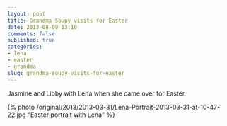 ```yaml
---
layout: post
title: Grandma Soupy visits for Easter
date: 2013-08-09 13:10
comments: false
published: true
categories:
- lena
- easter
- grandma
slug: grandma-soupy-visits-for-easter
---
```

Jasmine and Libby with Lena when she came over for Easter.

{% photo /original/2013/2013-03-31/Lena-Portrait-2013-03-31-at-10-47-22.jpg "Easter portrait with Lena" %}

